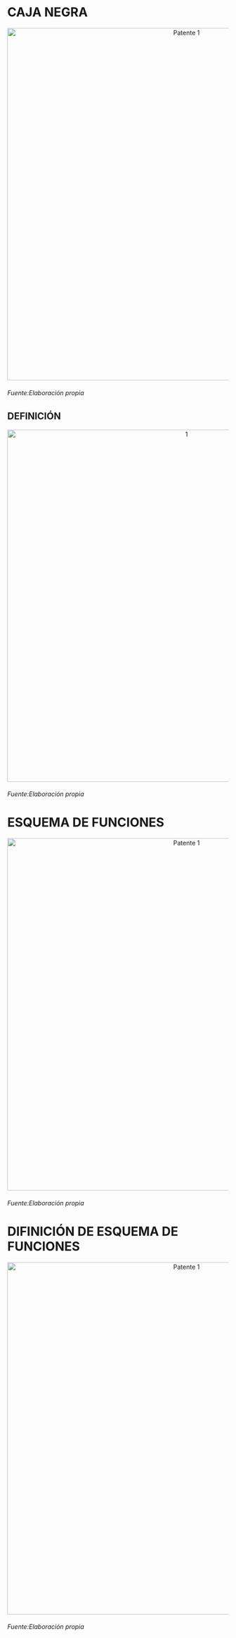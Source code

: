 # CAJA NEGRA 

<p align="center">
  <img src="https://i.postimg.cc/x8pv0jSn/Caja-negra.jpg)](https://postimg.cc/30p41TRc)" alt="Patente 1" width="800px" />
</p>

###### *Fuente:Elaboración propia*
## DEFINICIÓN

<p align="center">
  <img src="https://i.postimg.cc/g0w0xvLC/definicion-de-caja-negra.jpg)](https://postimg.cc/SXh45Yrd)" alt="1" width="800px" />
</p>

###### *Fuente:Elaboración propia*


# ESQUEMA DE FUNCIONES

<p align="center">
  <img src="https://i.postimg.cc/8Pd6N1cj/Presentaci-n-de-Gr-ficos-B-sicos-de-la-Empresa-Minimalista-Azul-y-Magenta-4.jpg)](https://postimg.cc/Wh337cMv)" alt="Patente 1" width="800px" />
</p>

###### *Fuente:Elaboración propia*

# DIFINICIÓN DE ESQUEMA DE FUNCIONES

<p align="center">
  <img src="https://i.postimg.cc/G3gn5b2z/esquema-de-definici-n.jpg)](https://postimg.cc/7bzRC8ST)" alt="Patente 1" width="800px" />
</p>

###### *Fuente:Elaboración propia*

